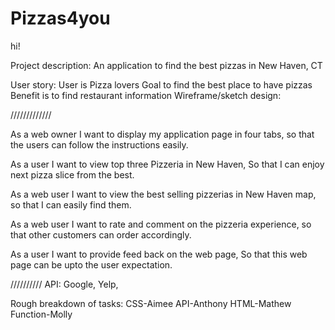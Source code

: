 # Pizzas4you
hi!



Project description: An application to find the best pizzas in New Haven, CT

User story:
User is Pizza lovers
Goal to find the best place to have pizzas
Benefit is to find restaurant information
Wireframe/sketch design:

/////////////

As a web owner I want to display my application page in four tabs, so that the users can follow the instructions easily.

 
As a user I want to view top three Pizzeria in New Haven, So that I can enjoy next pizza slice from the best.

As a web user I want to view the best selling pizzerias in New Haven map, so that I can easily find them.

As a web user I want to rate and comment on the pizzeria experience, so that other customers can order accordingly.

As a user I want to provide feed back on the web page, So that this web page can be upto the user expectation.



//////////
API: Google, Yelp,



Rough breakdown of tasks:
CSS-Aimee
API-Anthony
HTML-Mathew
Function-Molly
